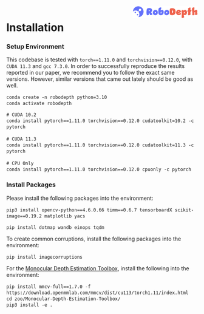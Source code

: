 <img src="../docs/figs/logo2.png" align="right" width="34%">

# Installation

### Setup Environment

This codebase is tested with `torch==1.11.0` and `torchvision==0.12.0`, with `CUDA 11.3` and `gcc 7.3.0`. In order to successfully reproduce the results reported in our paper, we recommend you to follow the exact same versions. However, similar versions that came out lately should be good as well.
```shell
conda create -n robodepth python=3.10
conda activate robodepth
```
```shell
# CUDA 10.2
conda install pytorch==1.11.0 torchvision==0.12.0 cudatoolkit=10.2 -c pytorch

# CUDA 11.3
conda install pytorch==1.11.0 torchvision==0.12.0 cudatoolkit=11.3 -c pytorch

# CPU Only
conda install pytorch==1.11.0 torchvision==0.12.0 cpuonly -c pytorch
```

### Install Packages

Please install the following packages into the environment:
```shell
pip3 install opencv-python==4.6.0.66 timm==0.6.7 tensorboardX scikit-image==0.19.2 matplotlib yacs
```
```shell
pip install dotmap wandb einops tqdm
```

To create common corruptions, install the following packages into the environment:
```shell
pip install imagecorruptions
```

For the [Monocular Depth Estimation Toolbox](https://github.com/zhyever/Monocular-Depth-Estimation-Toolbox), install the following into the environment:
```shell
pip install mmcv-full==1.7.0 -f https://download.openmmlab.com/mmcv/dist/cu113/torch1.11/index.html
cd zoo/Monocular-Depth-Estimation-Toolbox/
pip3 install -e .
```
